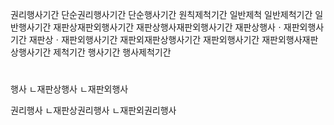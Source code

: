 권리행사기간
단순권리행사기간
단순행사기간
원칙제척기간
일반제척
일반제척기간
일반행사기간
재판상재판외행사기간
재판상행사재판외행사기간
재판상행사ㆍ재판외행사기간
재판상ㆍ재판외행사기간
재판외재판상행사기간
재판외행사기간
재판외행사재판상행사기간
제척기간
행사기간
행사제척기간



#
행사
ㄴ재판상행사
ㄴ재판외행사

권리행사
ㄴ재판상권리행사
ㄴ재판외권리행사

